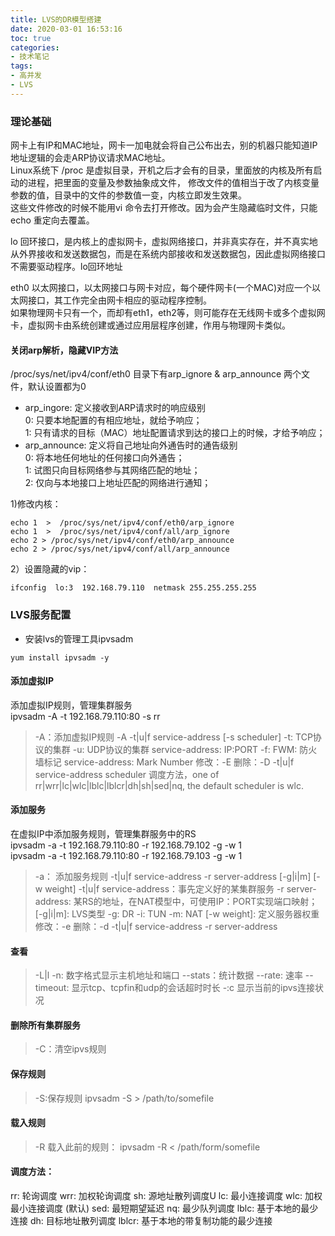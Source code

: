 ```yaml
---
title: LVS的DR模型搭建
date: 2020-03-01 16:53:16
toc: true
categories:
- 技术笔记
tags:
- 高并发
- LVS
---
```


### 理论基础
网卡上有IP和MAC地址，网卡一加电就会将自己公布出去，别的机器只能知道IP地址逻辑的会走ARP协议请求MAC地址。  
Linux系统下 /proc 是虚拟目录，开机之后才会有的目录，里面放的内核及所有启动的进程，把里面的变量及参数抽象成文件，
修改文件的值相当于改了内核变量参数的值，目录中的文件的参数值一变，内核立即发生效果。  
这些文件修改的时候不能用vi 命令去打开修改。因为会产生隐藏临时文件，只能echo 重定向去覆盖。

lo 回环接口，是内核上的虚拟网卡，虚拟网络接口，并非真实存在，并不真实地从外界接收和发送数据包，而是在系统内部接收和发送数据包，因此虚拟网络接口不需要驱动程序。lo回环地址

eth0 以太网接口，以太网接口与网卡对应，每个硬件网卡(一个MAC)对应一个以太网接口，其工作完全由网卡相应的驱动程序控制。  
如果物理网卡只有一个，而却有eth1，eth2等，则可能存在无线网卡或多个虚拟网卡，虚拟网卡由系统创建或通过应用层程序创建，作用与物理网卡类似。
<!--more-->
#### 关闭arp解析，隐藏VIP方法
/proc/sys/net/ipv4/conf/eth0 目录下有arp_ignore & arp_announce 两个文件，默认设置都为0  
* arp_ingore: 定义接收到ARP请求时的响应级别  
    0: 只要本地配置的有相应地址，就给予响应；  
    1: 只有请求的目标（MAC）地址配置请求到达的接口上的时候，才给予响应；
* arp_announce: 定义将自己地址向外通告时的通告级别  
    0: 将本地任何地址的任何接口向外通告；  
    1: 试图只向目标网络参与其网络匹配的地址；  
    2: 仅向与本地接口上地址匹配的网络进行通知；


1)修改内核：
```
echo 1  >  /proc/sys/net/ipv4/conf/eth0/arp_ignore 
echo 1  >  /proc/sys/net/ipv4/conf/all/arp_ignore 
echo 2 > /proc/sys/net/ipv4/conf/eth0/arp_announce 
echo 2 > /proc/sys/net/ipv4/conf/all/arp_announce 
```
2）设置隐藏的vip：
```
ifconfig  lo:3  192.168.79.110  netmask 255.255.255.255
```

### LVS服务配置
* 安装lvs的管理工具ipvsadm
```
yum install ipvsadm -y
```

#### 添加虚拟IP
添加虚拟IP规则，管理集群服务  
ipvsadm -A -t 192.168.79.110:80 -s rr

> -A：添加虚拟IP规则
> -A -t|u|f service-address [-s scheduler]
> -t: TCP协议的集群 
> -u: UDP协议的集群
> service-address:     IP:PORT
> -f: FWM: 防火墙标记 
> service-address: Mark Number
> 修改：-E
> 删除：-D -t|u|f service-address
> scheduler 调度方法，one of rr|wrr|lc|wlc|lblc|lblcr|dh|sh|sed|nq, the default scheduler is wlc.

#### 添加服务
在虚拟IP中添加服务规则，管理集群服务中的RS  
ipvsadm -a  -t 192.168.79.110:80  -r  192.168.79.102 -g -w 1  
ipvsadm -a  -t 192.168.79.110:80  -r  192.168.79.103 -g -w 1  

> -a： 添加服务规则
> -t|u|f service-address -r server-address [-g|i|m] [-w weight]
> -t|u|f service-address：事先定义好的某集群服务
> -r server-address: 某RS的地址，在NAT模型中，可使用IP：PORT实现端口映射；
> [-g|i|m]: LVS类型 
> -g: DR
> -i: TUN
> -m: NAT
> [-w weight]: 定义服务器权重
> 修改：-e
> 删除：-d -t|u|f service-address -r server-address


#### 查看
> -L|l
> -n: 数字格式显示主机地址和端口
> --stats：统计数据
> --rate: 速率
> --timeout: 显示tcp、tcpfin和udp的会话超时时长
> -:c 显示当前的ipvs连接状况

#### 删除所有集群服务
> -C：清空ipvs规则

#### 保存规则
> -S:保存规则
> ipvsadm -S > /path/to/somefile

#### 载入规则
> -R 载入此前的规则：
> ipvsadm -R < /path/form/somefile 


#### 调度方法： 
rr: 轮询调度
wrr: 加权轮询调度
sh: 源地址散列调度U
lc: 最小连接调度
wlc: 加权最小连接调度 (默认)
sed: 最短期望延迟
nq: 最少队列调度
lblc: 基于本地的最少连接
dh: 目标地址散列调度
lblcr: 基于本地的带复制功能的最少连接
